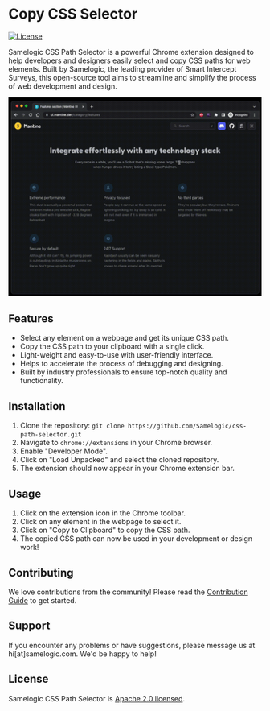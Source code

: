 # Copy CSS Selector

[![License](https://img.shields.io/badge/license-Apache%202.0-blue.svg)](LICENSE)

Samelogic CSS Path Selector is a powerful Chrome extension designed to help developers and designers easily select and copy CSS paths for web elements. Built by Samelogic, the leading provider of Smart Intercept Surveys, this open-source tool aims to streamline and simplify the process of web development and design.

![Product Gif](https://raw.githubusercontent.com/samelogic/assets/85465e3e5054aaa74d6fabfea63f79622952d01b/chrome%20plugin/Samelogic-Path-Selector-Demo-Sped-Up.gif)

<!-- ## Table of Contents

- [Features](#features)
- [Installation](#installation)
- [Usage](#usage)
- [Contributing](#contributing)
- [Support](#support)
- [License](#license) -->

## Features

- Select any element on a webpage and get its unique CSS path.
- Copy the CSS path to your clipboard with a single click.
- Light-weight and easy-to-use with user-friendly interface.
- Helps to accelerate the process of debugging and designing.
- Built by industry professionals to ensure top-notch quality and functionality.

## Installation

1. Clone the repository: `git clone https://github.com/Samelogic/css-path-selector.git`
2. Navigate to `chrome://extensions` in your Chrome browser.
3. Enable "Developer Mode".
4. Click on "Load Unpacked" and select the cloned repository.
5. The extension should now appear in your Chrome extension bar.

## Usage

1. Click on the extension icon in the Chrome toolbar.
2. Click on any element in the webpage to select it.
3. Click on "Copy to Clipboard" to copy the CSS path.
4. The copied CSS path can now be used in your development or design work!

## Contributing

We love contributions from the community! Please read the [Contribution Guide](CONTRIBUTING.md) to get started.

## Support

If you encounter any problems or have suggestions, please message us at hi[at]samelogic.com. We'd be happy to help!

## License

Samelogic CSS Path Selector is [Apache 2.0 licensed](LICENSE).

